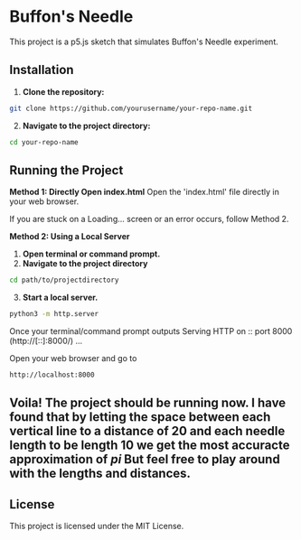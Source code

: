 # Buffon's Needle

This project is a p5.js sketch that simulates Buffon's Needle experiment.

## Installation

1. **Clone the repository:**
```sh
git clone https://github.com/yourusername/your-repo-name.git
```
2. **Navigate to the project directory:**
```sh
cd your-repo-name
```

## Running the Project 
**Method 1: Directly Open index.html**
Open the 'index.html' file directly in your web browser.

If you are stuck on a Loading... screen or an error occurs, follow Method 2. 

**Method 2: Using a Local Server**
1. **Open terminal or command prompt.**
2. **Navigate to the project directory**
```sh
cd path/to/projectdirectory
```
3. **Start a local server.**
```sh
python3 -m http.server
```
Once your terminal/command prompt outputs Serving HTTP on :: port 8000 (http://[::]:8000/) ...

Open your web browser and go to 
```sh
http://localhost:8000
```

## Voila! The project should be running now. I have found that by letting the space between each vertical line to a distance of 20 and each needle length to be length 10 we get the most accuracte approximation of *pi* But feel free to play around with the lengths and distances. 

## License 
This project is licensed under the MIT License.
